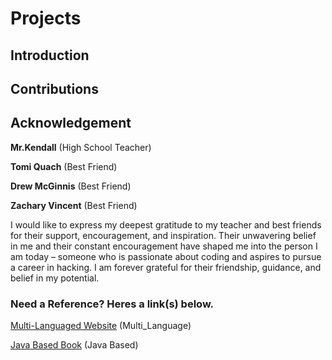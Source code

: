 # Projects
## Introduction
## Contributions
## Acknowledgement
**Mr.Kendall** (High School Teacher)

**Tomi Quach** (Best Friend)

**Drew McGinnis** (Best Friend)

**Zachary Vincent** (Best Friend)

I would like to express my deepest gratitude to my teacher and best friends for their support, encouragement, and inspiration. Their unwavering belief in me and their constant encouragement have shaped me into the person I am today – someone who is passionate about coding and aspires to pursue a career in hacking. I am forever grateful for their friendship, guidance, and belief in my potential.

### Need a Reference? Heres a link(s) below.
[Multi-Languaged Website](https://www.w3schools.com/) (Multi_Language)

[Java Based Book](https://bbarrettchs.weebly.com/uploads/3/7/7/8/37782575/lvp_java_text.pdf) (Java Based)
